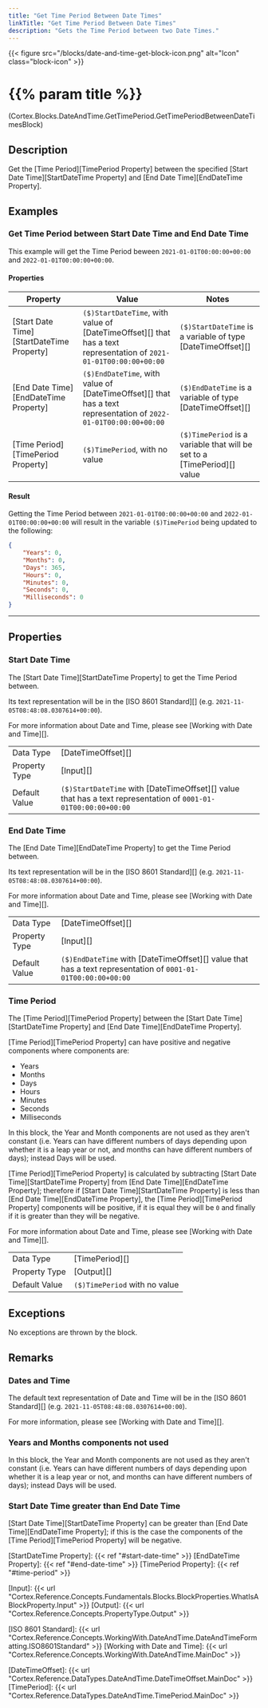 ```yaml
---
title: "Get Time Period Between Date Times"
linkTitle: "Get Time Period Between Date Times"
description: "Gets the Time Period between two Date Times."
---
```


{{< figure src="/blocks/date-and-time-get-block-icon.png" alt="Icon" class="block-icon" >}}

# {{% param title %}}

<p class="namespace">(Cortex.Blocks.DateAndTime.GetTimePeriod.GetTimePeriodBetweenDateTimesBlock)</p>

## Description

Get the [Time Period][TimePeriod Property] between the specified [Start Date Time][StartDateTime Property] and [End Date Time][EndDateTime Property].

## Examples

### Get Time Period between Start Date Time and End Date Time

This example will get the Time Period beween `2021-01-01T00:00:00+00:00` and `2022-01-01T00:00:00+00:00`.

#### Properties

| Property           | Value                     | Notes                                    |
|--------------------|---------------------------|------------------------------------------|
| [Start Date Time][StartDateTime Property] | `($)StartDateTime`, with value of [DateTimeOffset][] that has a text representation of `2021-01-01T00:00:00+00:00` | `($)StartDateTime` is a variable of type [DateTimeOffset][] |
| [End Date Time][EndDateTime Property] | `($)EndDateTime`, with value of [DateTimeOffset][] that has a text representation of `2022-01-01T00:00:00+00:00` | `($)EndDateTime` is a variable of type [DateTimeOffset][] |
| [Time Period][TimePeriod Property] | `($)TimePeriod`, with no value | `($)TimePeriod` is a variable that will be set to a [TimePeriod][] value |

#### Result

Getting the Time Period between `2021-01-01T00:00:00+00:00` and `2022-01-01T00:00:00+00:00` will result in the variable `($)TimePeriod` being updated to the following:

```json
{
    "Years": 0, 
    "Months": 0, 
    "Days": 365, 
    "Hours": 0, 
    "Minutes": 0, 
    "Seconds": 0, 
    "Milliseconds": 0
}
```

***

## Properties

### Start Date Time

The [Start Date Time][StartDateTime Property] to get the Time Period between.

Its text representation will be in the [ISO 8601 Standard][] (e.g. `2021-11-05T08:48:08.0307614+00:00`).

For more information about Date and Time, please see [Working with Date and Time][].

| | |
|--------------------|---------------------------|
| Data Type | [DateTimeOffset][] |
| Property Type | [Input][] |
| Default Value | `($)StartDateTime` with [DateTimeOffset][] value that has a text representation of `0001-01-01T00:00:00+00:00`|

### End Date Time

The [End Date Time][EndDateTime Property] to get the Time Period between.

Its text representation will be in the [ISO 8601 Standard][] (e.g. `2021-11-05T08:48:08.0307614+00:00`).

For more information about Date and Time, please see [Working with Date and Time][].

| | |
|--------------------|---------------------------|
| Data Type | [DateTimeOffset][] |
| Property Type | [Input][] |
| Default Value | `($)EndDateTime` with [DateTimeOffset][] value that has a text representation of `0001-01-01T00:00:00+00:00`|

### Time Period

The [Time Period][TimePeriod Property] between the [Start Date Time][StartDateTime Property] and [End Date Time][EndDateTime Property].

[Time Period][TimePeriod Property] can have positive and negative components where components are:

* Years
* Months
* Days
* Hours
* Minutes
* Seconds
* Milliseconds

In this block, the Year and Month components are not used as they aren't constant (i.e. Years can have different numbers of days depending upon whether it is a leap year or not, and months can have different numbers of days); instead Days will be used.

[Time Period][TimePeriod Property] is calculated by subtracting [Start Date Time][StartDateTime Property] from [End Date Time][EndDateTime Property]; therefore if [Start Date Time][StartDateTime Property] is less than [End Date Time][EndDateTime Property], the [Time Period][TimePeriod Property] components will be positive, if it is equal they will be `0` and finally if it is greater than they will be negative.

For more information about Date and Time, please see [Working with Date and Time][].

| | |
|--------------------|---------------------------|
| Data Type | [TimePeriod][] |
| Property Type | [Output][] |
| Default Value | `($)TimePeriod` with no value |

## Exceptions

No exceptions are thrown by the block.

## Remarks

### Dates and Time

The default text representation of Date and Time will be in the [ISO 8601 Standard][] (e.g. `2021-11-05T08:48:08.0307614+00:00`).

For more information, please see [Working with Date and Time][].

### Years and Months components not used

In this block, the Year and Month components are not used as they aren't constant (i.e. Years can have different numbers of days depending upon whether it is a leap year or not, and months can have different numbers of days); instead Days will be used.

### Start Date Time greater than End Date Time

[Start Date Time][StartDateTime Property] can be greater than [End Date Time][EndDateTime Property]; if this is the case the components of the [Time Period][TimePeriod Property] will be negative.

[StartDateTime Property]: {{< ref "#start-date-time" >}}
[EndDateTime Property]: {{< ref "#end-date-time" >}}
[TimePeriod Property]: {{< ref "#time-period" >}}

[Input]: {{< url "Cortex.Reference.Concepts.Fundamentals.Blocks.BlockProperties.WhatIsABlockProperty.Input" >}}
[Output]: {{< url "Cortex.Reference.Concepts.PropertyType.Output" >}}

[ISO 8601 Standard]: {{< url "Cortex.Reference.Concepts.WorkingWith.DateAndTime.DateAndTimeFormatting.ISO8601Standard" >}}
[Working with Date and Time]: {{< url "Cortex.Reference.Concepts.WorkingWith.DateAndTime.MainDoc" >}}

[DateTimeOffset]: {{< url "Cortex.Reference.DataTypes.DateAndTime.DateTimeOffset.MainDoc" >}}
[TimePeriod]: {{< url "Cortex.Reference.DataTypes.DateAndTime.TimePeriod.MainDoc" >}}
